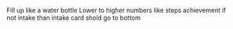 Fill up like a water bottle
Lower to higher numbers like steps achievement
if not intake than intake card shold go to bottom

